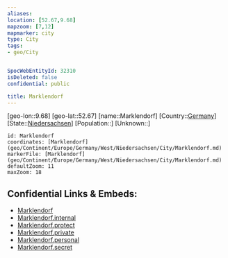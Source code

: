 ```yaml
---
aliases: 
location: [52.67,9.68]
mapzoom: [7,12] 
mapmarker: city 
type: City
tags:
- geo/City


SpocWebEntityId: 32310
isDeleted: false
confidential: public

title: Marklendorf
---
```

[geo-lon::9.68]
[geo-lat::52.67]
[name::Marklendorf]
[Country::[Germany](geo/Continent/Europe/Germany.md)]
[State::[Niedersachsen](geo/Continent/Europe/Germany/West/Niedersachsen.md)]
[Population::]
[Unknown::]


```leaflet
id: Marklendorf
coordinates: [Marklendorf](geo/Continent/Europe/Germany/West/Niedersachsen/City/Marklendorf.md)
markerFile: [Marklendorf](geo/Continent/Europe/Germany/West/Niedersachsen/City/Marklendorf.md)
defaultZoom: 11 
maxZoom: 18
```


## Confidential Links & Embeds: 
- [Marklendorf](../../../../../../../../_public/geo/Continent/Europe/Germany/West/Niedersachsen/City/Marklendorf.md) 
- [Marklendorf.internal](../../../../../../../../_internal/geo/Continent/Europe/Germany/West/Niedersachsen/City/Marklendorf.internal.md) 
- [Marklendorf.protect](../../../../../../../../_protect/geo/Continent/Europe/Germany/West/Niedersachsen/City/Marklendorf.protect.md) 
- [Marklendorf.private](../../../../../../../../_private/geo/Continent/Europe/Germany/West/Niedersachsen/City/Marklendorf.private.md) 
- [Marklendorf.personal](../../../../../../../../_personal/geo/Continent/Europe/Germany/West/Niedersachsen/City/Marklendorf.personal.md) 
- [Marklendorf.secret](../../../../../../../../_secret/geo/Continent/Europe/Germany/West/Niedersachsen/City/Marklendorf.secret.md) 
